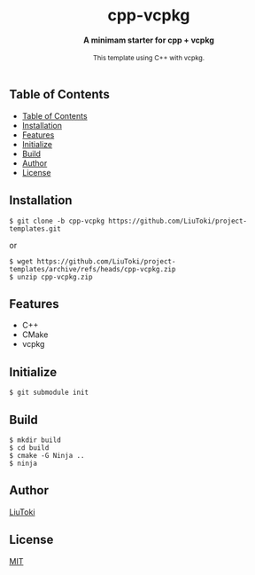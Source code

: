<h1 align="center">cpp-vcpkg</h1>

<div align="center">
    <strong>A minimam starter for cpp + vcpkg</strong>
</div>

<br/>

<div align="center">
    <sub>
        This template using C++ with vcpkg.
    </sub>
</div>

<br/>

## Table of Contents
- [Table of Contents](#table-of-contents)
- [Installation](#installation)
- [Features](#features)
- [Initialize](#initialize)
- [Build](#build)
- [Author](#author)
- [License](#license)

## Installation
    $ git clone -b cpp-vcpkg https://github.com/LiuToki/project-templates.git

or

    $ wget https://github.com/LiuToki/project-templates/archive/refs/heads/cpp-vcpkg.zip
    $ unzip cpp-vcpkg.zip

## Features
- C++
- CMake
- vcpkg

## Initialize
```
$ git submodule init
```

## Build
```
$ mkdir build
$ cd build
$ cmake -G Ninja ..
$ ninja
```

## Author
[LiuToki](https://github.com/LiuToki)

## License
[MIT](./LICENCE)